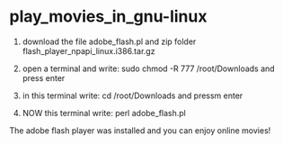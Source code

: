 # play_movies_in_gnu-linux

1) download the file adobe_flash.pl and zip folder flash_player_npapi_linux.i386.tar.gz

2) open a terminal and write:  sudo chmod -R 777 /root/Downloads and press enter

3) in this terminal write:  cd /root/Downloads and pressm enter

4) NOW this terminal write:  perl adobe_flash.pl

 The adobe flash player was installed and you can enjoy online movies!
